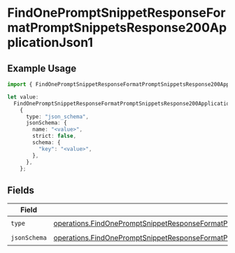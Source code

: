 # FindOnePromptSnippetResponseFormatPromptSnippetsResponse200ApplicationJson1

## Example Usage

```typescript
import { FindOnePromptSnippetResponseFormatPromptSnippetsResponse200ApplicationJson1 } from "@orq-ai/node/models/operations";

let value:
  FindOnePromptSnippetResponseFormatPromptSnippetsResponse200ApplicationJson1 =
    {
      type: "json_schema",
      jsonSchema: {
        name: "<value>",
        strict: false,
        schema: {
          "key": "<value>",
        },
      },
    };
```

## Fields

| Field                                                                                                                                                                                                                            | Type                                                                                                                                                                                                                             | Required                                                                                                                                                                                                                         | Description                                                                                                                                                                                                                      |
| -------------------------------------------------------------------------------------------------------------------------------------------------------------------------------------------------------------------------------- | -------------------------------------------------------------------------------------------------------------------------------------------------------------------------------------------------------------------------------- | -------------------------------------------------------------------------------------------------------------------------------------------------------------------------------------------------------------------------------- | -------------------------------------------------------------------------------------------------------------------------------------------------------------------------------------------------------------------------------- |
| `type`                                                                                                                                                                                                                           | [operations.FindOnePromptSnippetResponseFormatPromptSnippetsResponse200ApplicationJSONResponseBody1Type](../../models/operations/findonepromptsnippetresponseformatpromptsnippetsresponse200applicationjsonresponsebody1type.md) | :heavy_check_mark:                                                                                                                                                                                                               | N/A                                                                                                                                                                                                                              |
| `jsonSchema`                                                                                                                                                                                                                     | [operations.FindOnePromptSnippetResponseFormatPromptSnippetsResponse200ApplicationJSONJSONSchema](../../models/operations/findonepromptsnippetresponseformatpromptsnippetsresponse200applicationjsonjsonschema.md)               | :heavy_check_mark:                                                                                                                                                                                                               | N/A                                                                                                                                                                                                                              |
